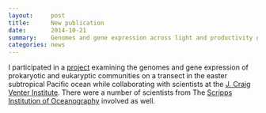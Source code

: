 ```yaml
---
layout:     post
title:      New publication
date:       2014-10-21
summary:    Genomes and gene expression across light and productivity gradients in eastern subtropical Pacific microbial communities
categories: news
---
```

I participated in a [project](http://www.nature.com/ismej/journal/vaop/ncurrent/full/ismej2014198a.html) examining the genomes and gene expression of prokaryotic and eukaryptic communities on a transect in the easter subtropical Pacific ocean while collaborating with scientists at the [J. Craig Venter Institute](http://www.jcvi.org/cms/home/). There were a number of scientists from The [Scripps Institution of Oceanography](https://scripps.ucsd.edu/) involved as well.
